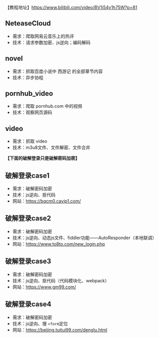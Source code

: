 【教程地址】https://www.bilibili.com/video/BV1i54y1h75W?p=81

## NeteaseCloud
- 需求：爬取网易云音乐上的热评
- 技术：请求参数加密、js逆向；编码解码

## novel
- 需求：抓取百度小说中 西游记 的全部章节内容
- 技术：异步协程

## pornhub_video
- 需求：爬取 pornhub.com 中的视频
- 技术：观察网页源码

## video
- 需求：抓取 video
- 技术：m3u8文件、文件解密、文件合并

**【下面的破解登录只是破解密码加密】**
## 破解登录case1
- 需求：破解密码加密
- 技术：js逆向、抠代码
- 网站：https://bqcm0.cavip1.com/

## 破解登录case2
- 需求：破解密码加密
- 技术：js逆向、动态js文件、fiddler功能——AutoResponder（本地联调）
- 网站：https://www.to8to.com/new_login.php

## 破解登录case3
- 需求：破解密码加密
- 技术：js逆向、抠代码（代码模块化、webpack）
- 网站：https://www.gm99.com/

## 破解登录case4
- 需求：破解密码加密
- 技术：js逆向、搜 `<form`定位
- 网站：https://beijing.tuitui99.com/denglu.html